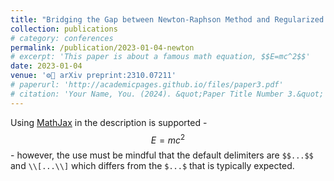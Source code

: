 ```yaml
---
title: "Bridging the Gap between Newton-Raphson Method and Regularized Policy Iteration"
collection: publications
# category: conferences
permalink: /publication/2023-01-04-newton
# excerpt: 'This paper is about a famous math equation, $$E=mc^2$$'
date: 2023-01-04
venue: '⚙️🧠 arXiv preprint:2310.07211'
# paperurl: 'http://academicpages.github.io/files/paper3.pdf'
# citation: 'Your Name, You. (2024). &quot;Paper Title Number 3.&quot; <i>GitHub Journal of Bugs</i>. 1(3).'
---
```


Using [MathJax](https://www.mathjax.org/) in the description is supported - $$E=mc^2$$ - however, the use must be mindful that the default delimiters are `$$...$$` and `\\[...\\]` which differs from the `$...$` that is typically expected.
